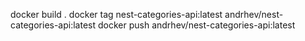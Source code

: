 docker build .
docker tag nest-categories-api:latest andrhev/nest-categories-api:latest
docker push andrhev/nest-categories-api:latest                          